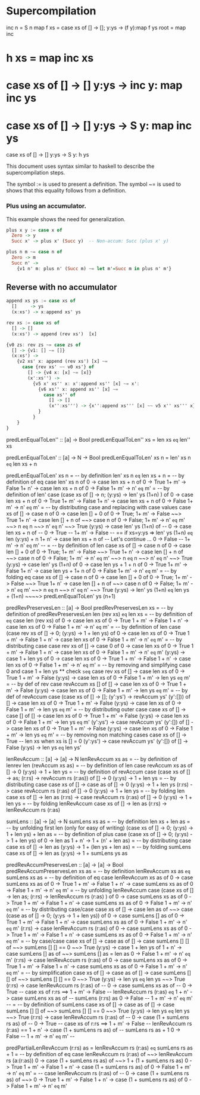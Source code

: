 
# Supercompilation

inc n = S n
map f xs = case xs of [] -> []; y:ys -> (f y):map f ys
root = map inc

h xs = map inc xs
=
case xs of
  [] -> []
  y:ys -> inc y: map inc ys
=
case xs of
  [] -> []
  y:ys -> S y: map inc ys
=
case xs of
  [] -> []
  y:ys -> S y: h ys

This document uses syntax similar to haskell to describe the
supercompilation steps.

The symbol := is used to present a definition.
The symbol ~= is used to shows that this equality follows from a definition.

### Plus using an accumulator.

This example shows the need for generalization.

```haskell
plus x y := case x of
  Zero -> y
  Succ x' -> plus x' (Succ y)  -- Non-accum: Succ (plus x' y)

plus n m ~= case n of
  Zero -> m
  Succ n' ->
    {v1 n' m: plus n' (Succ m) ~= let m'=Succ m in plus n' m'}
```

## Reverse with no accumulator

```haskell
append xs ys := case xs of
  []     -> ys
  (x:xs') -> x:append xs' ys

rev xs := case xs of
  [] -> []
  (x:xs') -> append (rev xs')  [x]

{v0 zs: rev zs ~= case zs of
  [] -> {v1: [] ~= []}
  (x:xs') ->
    {v2 xs' x: append (rev xs') [x] ~=
      case {rev xs' ~~ v0 xs'} of
        [] -> {v4 x: [x] ~= [x]}
        (x':xs'') ->
          {v5 x' xs'' x: x':append xs'' [x] ~= x':
            {v6 xs'' x: append xs'' [x] ~=
              case xs'' of
                [] -> []
                (x'':xs''') -> {x'':append xs''' [x] ~~ v5 x'' xs''' x}
            }
          }
    }
}
```


predLenEqualToLen'' :: [a] -> Bool
predLenEqualToLen'' xs = len xs `eq` len'' xs

predLenEqualToLen' :: [a] -> N -> Bool
predLenEqualToLen' xs n = len' xs n `eq` len xs + n

predLenEqualToLen' xs n
= -- by definition
len' xs n `eq` len xs + n
= -- by definition of eq
case len' xs n of
  0 -> case len xs + n of
    0 -> True
    1+ m' -> False
  1+ n' -> case len xs + n of
    0 -> False
    1+ m' -> n' `eq` m'
= -- by definition of len'
case (case xs of [] -> n; (y:ys) -> len' ys (1+n) ) of
  0 -> case len xs + n of
    0 -> True
    1+ m' -> False
  1+ n' -> case len xs + n of
    0 -> False
    1+ m' -> n' `eq` m'
= -- by distributing case and replacing with case values
case xs of
  [] -> case n of
    0 -> case len [] + 0 of 0 -> True; 1+ m' -> False ~~> True
    1+ n' -> case len [] + n of ~~> case n of 0 -> False; 1+ m' -> n' `eq` m' ~~> n `eq` n ~~> n' `eq` n' ~~> True
  (y:ys) -> case len' ys (1+n) of   --
    0 -> case len xs + n of         --
      0 -> True                     --
      1+ m' -> False                -- == if xs=y:ys => len' ys (1+n) `eq` len (y:ys) + n
    1+ n' -> case len xs + n of     -- Let's continue ...
      0 -> False                    --
      1+ m' -> n' `eq` m'           --
= -- by definition of len
case xs of
  [] -> case n of
    0 -> case len [] + 0 of 0 -> True; 1+ m' -> False ~~> True
    1+ n' -> case len [] + n of ~~> case n of 0 -> False; 1+ m' -> n' `eq` m' ~~> n `eq` n ~~> n' `eq` n' ~~> True
  (y:ys) -> case len' ys (1+n) of
    0 -> case len ys + 1 + n of
      0 -> True
      1+ m' -> False
    1+ n' -> case len ys + 1+ n of
      0 -> False
      1+ m' -> n' `eq` m'
= -- by folding eq
case xs of
  [] -> case n of
    0 -> case len [] + 0 of 0 -> True; 1+ m' -> False ~~> True
    1+ n' -> case len [] + n of ~~> case n of 0 -> False; 1+ m' -> n' `eq` m' ~~> n `eq` n ~~> n' `eq` n' ~~> True
  (y:ys) -> len' ys (1+n) `eq` len ys + (1+n) ~~~~> predLenEqualToLen' ys (n+1)


predRevPreservesLen :: [a] -> Bool
predRevPreservesLen xs
= -- by definition of predRevPreservesLen
  len (rev xs) `eq` len xs
= -- by definition of `eq`
  case len (rev xs) of
    0 -> case len xs of
      0 -> True
      1 + m' -> False
    1 + n' -> case len xs of
      0 -> False
      1 + m' -> n' `eq` m'
= -- by definition of len
  case (case rev xs of [] -> 0; (y:ys) -> 1 + len ys) of
    0 -> case len xs of
      0 -> True
      1 + m' -> False
    1 + n' -> case len xs of
      0 -> False
      1 + m' -> n' `eq` m'
= -- by distributing case
  case rev xs of
    [] -> case 0 of
      0 -> case len xs of
        0 -> True
        1 + m' -> False
      1 + n' -> case len xs of
        0 -> False
        1 + m' -> n' `eq` m'
    (y:ys) -> case 1 + len ys of
      0 -> case len xs of
        0 -> True
        1 + m' -> False
      1 + n' -> case len xs of
        0 -> False
        1 + m' -> n' `eq` m'
= -- by removing and simplifying case 0 and case 1 + len ys ** check `seq`
  case rev xs of
    [] -> case len xs of
      0 -> True
      1 + m' -> False
    (y:ys) -> case len xs of
      0 -> False
      1 + m' -> len ys `eq` m'
= -- by def of rev
  case revAccum xs [] of
    [] -> case len xs of
      0 -> True
      1 + m' -> False
    (y:ys) -> case len xs of
      0 -> False
      1 + m' -> len ys `eq` m'
= -- by def of revAccum
  case (case xs of [] -> []; (y':ys') -> revAccum ys' (y':[])) of
    [] -> case len xs of
      0 -> True
      1 + m' -> False
    (y:ys) -> case len xs of
      0 -> False
      1 + m' -> len ys `eq` m'
= -- by distributing outer case
  case xs of
    [] -> case [] of
      [] -> case len xs of
        0 -> True
        1 + m' -> False
      (y:ys) -> case len xs of
        0 -> False
        1 + m' -> len ys `eq` m'
    (y':ys') -> case revAccum ys' (y':[]) of
      [] -> case len xs of
        0 -> True
        1 + m' -> False
      (y:ys) -> case len xs of
        0 -> False
        1 + m' -> len ys `eq` m'
= -- by removing non matching cases
  case xs of
    [] -> True -- len xs when xs is [] = 0
    (y':ys') -> case revAccum ys' (y':[]) of
      [] -> False
      (y:ys) -> len ys `eq` len ys'


lenRevAccum :: [a] -> [a] -> N
lenRevAccum xs as
= -- by definition of lenrev
  len (revAccum xs as)
= -- by definition of len
  case revAccum xs as of
    [] -> 0
    (y:ys) -> 1 + len ys
= -- by definition of revAccum
  case (case xs of [] -> as; (r:rs) -> revAccum rs (r:as)) of
    [] -> 0
    (y:ys) -> 1 + len ys
= -- by distributing case
  case xs of
    [] -> case as of
      [] -> 0
      (y:ys) -> 1 + len ys
    (r:rs) -> case revAccum rs (r:as) of
      [] -> 0
      (y:ys) -> 1 + len ys
= -- by folding len
  case xs of
    [] -> len as
    (r:rs) -> case revAccum rs (r:as) of
      [] -> 0
      (y:ys) -> 1 + len ys
  = -- by folding lenRevAccum
  case xs of
    [] -> len as
    (r:rs) -> lenRevAccum rs (r:as)

sumLens :: [a] -> [a] -> N
sumLens xs as
= -- by definition
  len xs + len as
= -- by unfolding first len (only for easy of writing)
  (case xs of [] -> 0; (y:ys) -> 1 + len ys) + len as
= -- by definition of plus
  case (case xs of [] -> 0; (y:ys) -> 1 + len ys) of
    0 -> len as
    1 + n' -> 1 + (n' + len as)
= -- by distributing case
  case xs of
    [] -> len as
    (y:ys) -> 1 + (len ys + len as)
= -- by folding sumLens
  case xs of
    [] -> len as
    (y:ys) -> 1 + sumLens ys as



predRevAccumPreservesLen :: [a] -> [a] -> Bool
predRevAccumPreservesLen xs as
= -- by definition
  lenRevAccum xs as `eq` sumLens xs as
= -- by definition of eq
  case lenRevAccum xs as of
    0 -> case sumLens xs as of
      0 -> True
      1 + m' -> False
    1 + n' -> case sumLens xs as of
      0 -> False
      1 + m' -> n' `eq` m'
= -- by unfolding lenRevAccum
  case (case xs of [] -> len as; (r:rs) -> lenRevAccum rs (r:as) ) of
    0 -> case sumLens xs as of
      0 -> True
      1 + m' -> False
    1 + n' -> case sumLens xs as of
      0 -> False
      1 + m' -> n' `eq` m'
= -- by distributing case/case
  case xs of
    [] -> case len as of ~~> case (case as of [] -> 0; (y:ys -> 1 + len ys)) of
      0 -> case sumLens [] as of
        0 -> True
        1 + m' -> False
      1 + n' -> case sumLens xs as of
        0 -> False
        1 + m' -> n' `eq` m'
    (r:rs) -> case lenRevAccum rs (r:as) of
      0 -> case sumLens xs as of
        0 -> True
        1 + m' -> False
      1 + n' -> case sumLens xs as of
        0 -> False
        1 + m' -> n' `eq` m'
= -- by case/case
  case xs of
    [] -> case as of
      [] -> case sumLens [] [] of ~~> sumLens [] [] == 0 ~~> True
      (y:ys) -> case 1 + len ys of
        1 + n' -> case sumLens [] as of ~~> sumLens [] as = len as
          0 -> False
          1 + m' -> n' `eq` m'
    (r:rs) -> case lenRevAccum rs (r:as) of
      0 -> case sumLens xs as of
        0 -> True
        1 + m' -> False
      1 + n' -> case sumLens xs as of
        0 -> False
        1 + m' -> n' `eq` m'
= -- by simplification
case xs of
  [] -> case as of
    [] -> case sumLens [] [] of ~~> sumLens [] [] == 0 ~~> True
    (y:ys) -> len ys `eq` len ys ~~> True
  (r:rs) -> case lenRevAccum rs (r:as) of --
    0 -> case sumLens xs as of            --
      0 -> True                           -- case xs of r:rs ==>
      1 + m' -> False                     -- lenRevAccum rs (r:as) `eq`
    1 + n' -> case sumLens xs as of       --   sumLens (r:rs) as
      0 -> False                          --
      1 + m' -> n' `eq` m'                --
= -- by definition of sumLens
case xs of
  [] -> case as of
    [] -> case sumLens [] [] of ~~> sumLens [] [] == 0 ~~> True
    (y:ys) -> len ys `eq` len ys ~~> True
  (r:rs) -> case lenRevAccum rs (r:as) of --
    0 -> case (1 + sumLens rs as) of      --
      0 -> True                           -- case xs of r:rs ==>
      1 + m' -> False                     -- lenRevAccum rs (r:as) ==
    1 + n' -> case (1 + sumLens rs as) of --  sumLens rs as + 1
      0 -> False                          --
      1 + m' -> n' `eq` m'                --


predPartialLenRevAccum (r:rs) as =
  lenRevAccum rs (r:as) `eq` sumLens rs as + 1
= -- by definition of eq
  case lenRevAccum rs (r:as) of ~~> lenRevAccum rs (a:(r:as))
    0 -> case (1 + sumLens rs as) of ~~> 1 + (1 + sumLens rs as)
      0 -> True
      1 + m' -> False
    1 + n' -> case (1 + sumLens rs as) of
      0 -> False
      1 + m' -> n' `eq` m'
= --
  case lenRevAccum rs (r:as) of --
    0 -> case (1 + sumLens rs as) of ~~>
      0 -> True
      1 + m' -> False
    1 + n' -> case (1 + sumLens rs as) of
      0 -> False
      1 + m' -> n' `eq` m'
